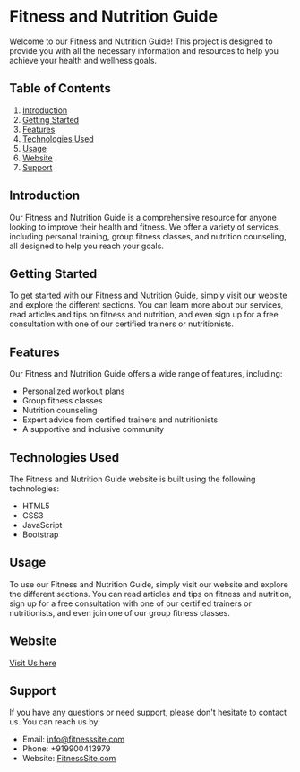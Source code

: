 # Fitness and Nutrition Guide

Welcome to our Fitness and Nutrition Guide! This project is designed to provide you with all the necessary information and resources to help you achieve your health and wellness goals.

## Table of Contents
1. [Introduction](#introduction)
2. [Getting Started](#getting-started)
3. [Features](#features)
4. [Technologies Used](#technologies-used)
5. [Usage](#usage)
6. [Website](#website)
7. [Support](#support)

## Introduction
Our Fitness and Nutrition Guide is a comprehensive resource for anyone looking to improve their health and fitness. We offer a variety of services, including personal training, group fitness classes, and nutrition counseling, all designed to help you reach your goals.

## Getting Started
To get started with our Fitness and Nutrition Guide, simply visit our website and explore the different sections. You can learn more about our services, read articles and tips on fitness and nutrition, and even sign up for a free consultation with one of our certified trainers or nutritionists.

## Features
Our Fitness and Nutrition Guide offers a wide range of features, including:
- Personalized workout plans
- Group fitness classes
- Nutrition counseling
- Expert advice from certified trainers and nutritionists
- A supportive and inclusive community

## Technologies Used
The Fitness and Nutrition Guide website is built using the following technologies:
- HTML5
- CSS3
- JavaScript
- Bootstrap

## Usage
To use our Fitness and Nutrition Guide, simply visit our website and explore the different sections. You can read articles and tips on fitness and nutrition, sign up for a free consultation with one of our certified trainers or nutritionists, and even join one of our group fitness classes.

## Website

 [Visit Us here](https://fitness-nutrition-0a3a13.netlify.app/)

## Support
If you have any questions or need support, please don't hesitate to contact us. You can reach us by:
- Email: info@fitnesssite.com
- Phone: +919900413979
- Website: [FitnessSite.com](https://www.fitnesssite.com)


